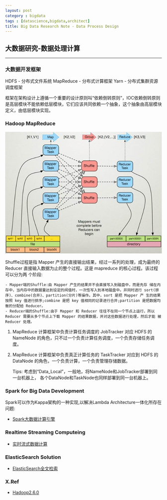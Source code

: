 ```yaml
---
layout: post
category : bigdata
tags : [datascience,bigdata,architect]
title: Big Data Research Note - Data Process Design
---
```


## 大数据研究-数据处理计算
-------------------------------------------------------------

### 大数据开发框架

HDFS - 分布式文件系统
MapReduce - 分布式计算框架
Yarn - 分布式集群资源调度框架

框架在架构设计上遵循一个重要的设计原则叫“依赖倒转原则”，IOC依赖倒转原则是高层模块不能依赖低层模块，它们应该共同依赖一个抽象，这个抽象由高层模块定义，由低层模块实现。


### Hadoop MapReduce

![MapReduce](_includes/mapreduce.jpg)

Shuffle过程是指 Mapper 产生的直接输出结果，经过一系列的处理，成为最终的
Reducer 直接输入数据为止的整个过程。这是 mapreduce 的核心过程。该过程可以分为两 个阶段:

	- Mapper端的Shuffle:由 Mapper 产生的结果并不会直接写入到磁盘中，而是先存 储在内存中，当内存中的数据量达到设定的阀值时，一次性写入到本地磁盘中。并同时进行 sort(排序)、combine(合并)、partition(分片)等操作。其中，sort 是把 Mapper 产 生的结果按照 key 值进行排序;combine 是把 key 值相同的记录进行合并;partition 是把数据均衡的分配给 Reducer。
	- Reducer端的Shuffle:由于 Mapper 和 Reducer 往往不在同一个节点上运行，所以Reducer 需要从多个节点上下载 Mapper 的结果数据，并对这些数据进行处理，然后才能 被 Reducer 处理。

1. MapReduce 计算框架中负责计算任务调度的 JobTracker 对应 HDFS 的 NameNode 的角色，只不过一个负责计算任务调度，一个负责存储任务调度。

2. MapReduce 计算框架中负责真正计算任务的 TaskTracker 对应到 HDFS 的 DataNode 的角色，一个负责计算，一个负责管理存储数据。

	Tips:
	考虑到“Data_Local”，一般地，将NameNode和JobTracker部署到同一台机器上， 各个DataNode和TaskNode也同样部署到同一台机器上。

### Spark for Big Data Development

Spark可以作为Kappa架构的一种实现,以解决Lambda Architecture一体化所存在问题:

- [Spark大数据计算引擎](2017-03-29-spark-bigdata-arch-note.md)

### Realtime Streaming Computeing

- [实时流式数据计算](2017-07-27-bigdata-research-realtime-process.md)

### ElasticSearch Solution

- [ElasticSearch全文检索](2017-01-06-elasticsearch-search-engine-architect-note.md)



### X.Ref


- [Hadoop2.6.0](http://hadoop.apache.org/docs/r2.6.0/)

